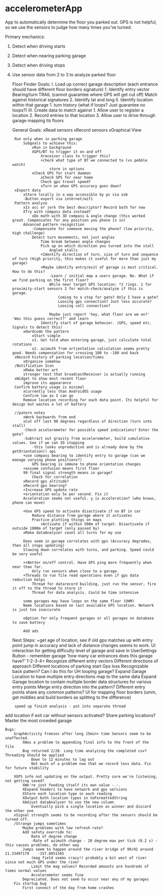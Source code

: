 accelerometerApp
================

App to automatically determine the floor you parked out. GPS is not helpful, so we use the sensors to judge how many times you've turned.

Primary mechanics:
1. Detect when driving starts
2. Detect when nearing parking garage
3. Detect when driving stops
4. Use sensor data from 2 to 3 to analyze parked floor 

	Floor Finder Goals:
		I. Load up correct garage description (each entrance should have different floor borders signature)
			1. Identify entry vector
				Bearing/turn TRAIL (cannot guarantee where GPS will get cut off)
				Match against historical signatures
			2. Identify lat and long
		II. Identify location within that garage
			1. turn history (what if loops? Just guarantee no loops?)
		III. Create data to match against
			1. Allow user to register a location
			2. Record entries to that location
			3. Allow user to drive through garage mapping its floors
		

    General Goals:
        xRead sensors
        xRecord sensors
        xGraphical View
        
        Run only when in parking garage
            Subgoals to achieve this:
                xRun in background
                XGPS/BT to trigger it on and off
                	Xreceiver class to trigger this?
                	+check what type of BT we connected to (vs pebble watch)
                		store in options
            	xCheck GPS for start daemon
            		xCheck GPS for near home
            		Check gps travel speed?
            		xTurn on when GPS accuracy goes down?
        xExport data
        	xStore locally in a way accessible by pc via usb
        	-Button export via internet/wifi
        Pattern analyze
            xIs acc or jerk the best descriptor? Record both for now
            XTry with compass data instead?
            	xDo math with 3D compass & angle change (this worked great. Compensates for any position you phone is in)
        	Advanced pattern recognition
        		-Compensate for someone moving the phone? (low priority, high challenge)
        		Detect turn movements, not just angles
        			Time break between angle changes
        			Pick up on which direction you turned into the stall
        				Angled stalls
    				+Identify direction of turn, size of turn and sequence of turn (High priority, this makes it useful for more than just my garage)
    				+Maybe identify entry/exit of garage is most critical. How to do this?
    					-Learn / initial map a users garage. No. What if we find parking on the first floor?
    					While near target GPS location: *2 rings. 1 for proximity-start sensors 2 for match-check/analyze if this is garage.
    						Coming to a stop for gate? Only I have a gate?
    						Loosing gps connection? Just less accurate?
    						Loosing cell connection?
    					
    					Maybe just report 'hey, what floor are we on?' 'Was this guess correct?' and learn
					Identify start of garage behavior. (GPS, speed etc. Signals to detect this)
	        xHardcode the pattern
	        	xStart simple
	        	x1. Get told when entering garage, just calculate total rotations 
	        	x2. azimuth from ortientation calculation seems pretty good. Needs compensation for crossing 180 to -180 and back
        xRecord history of parking location/times
        	xOrganize somehow
        /Notification Icon
        	xMake better art
        	stronger test that broadcastReceiver is actually running
        xWidget to show most recent floor
        	improve its appearance
        Confirm battery usage is minimal
        	xCurrently less than AndroidOS usage
        	Confirm low as I can go
        	Remove location recording for each data point. Its helpful for design but wastes a lot of battery
        	
    	//patern notes
    		xWork backwards from end
    		xCut off last 90 degrees regardless of direction (turn into stall)
    		-Check accelerometer for possible speed indications? Enter the gate?
    		-Subtract out gravity from accelerometer, build cumulative values. See if we can ID stopping
    			-this looks unproductive and is already done by the getOrientation() api
    		+use compass bearing to identify entry to garage (can we manage varying phone positions?)
    			GPS bearing is immune to phone orientation changes
    		+assume confusion means first floor
    		99 final signal strength means in garage?
    			Check for correlation
    		xRecord gps altitude? 
    		xRecord gps bearing?
    		+Increase GPS update rate
    		+orientation only 5x per second. Fix it
    		Acceleration seems not useful. y is acceleration? (who knows, phone can move)
        	
        	+Use GPS speed to activate disactivate if no BT in car 
        		Reduce distance from garage where it activates
        		Practice plotting things on maps
        			+Activate if within 500m of target. Disactivate if outside 1000m of target (only passed by)
        	xMake dataAnalyzer count all turns for my use
        	
        	Does seem in garage correlates with gps (Accuracy degrades, then all stops updating)
        	Slowing down correlates with turns, and parking. Speed could be very useful
        	
        	++Better on/off control. Have GPS ping more frequently when near than far. 
        		Only run sensors when close to a garage. 
    		+Threads to run file read operations even if gps data reduction helps
    			Thread for datarecord building, just run the sensor, fire it off to the thread to store it
    			Thread for data analysis. Could be time intensive
    		
    		some garages may have loops on the same floor (UHM)
    		Name locations based on last available GPS location. Network is just too inaccurate	
    			
			oOption for only frequent garages or all garages on database to save battery
			
			Add ads
			
	Next Steps:
		+get age of location, see if old gps matches up with entry point
			jump in accuracy and lack of distance changes seems to work.
		UI interaction for getting difficulty level of garage and save in UserSettings
			Button - remember garage
			'how many car entrances does this garage have?' 1-2-3-4+
		Recognize different entry vectors
			Different directions of approach
			Different locations of parking start
				Gps loss
				Recognizable back pattern? Can I do this for UH looping garage?
			Expand Garage Location to have multiple entry directions map to the same data
			Expand Garage location to contain multiple border data structures for various entry points
				Merge entry direction into the pattern? Different entry points share any common patterns?
		UI for mapping floor borders (umm, get middles and build borders as splitting to the difference)
		
		
		speed up finish analysis - put into separate thread
add location if exit car without sensors activated?
Share parking locations?
Master the most crowded garage
			
			 
			
  
	Bugs:
		GraphActivity freezes after long 15min+ time Sensors seem to be unaffected.
			XWas a problem to appending final info to the front of the file
			Bug returned 2/28. Long time analyzing the completed csv? Threading should be applied
				Down to 12 minutes to lag out
				Not much of a problem now that we record less data. Fix for future stability
			
		XGPS info not updating on the output. Pretty sure we're listening, not getting saved?
			XWe're just feeding itself its own value -_-. 
			XExpand headers to have network and gps versions
			XStore each location type in each reading
			XOutput both location types in toFormattedString
			XAdjust dataAnalyzer to use the new column
				Eventually pick a single location as winner and discard the other one
        xSignal strength seems to be recording after the sensors should be turned off.
    	/Strange jumps sometimes
    		Maybe problems with low refresh rate?
    		Add safety override to:
    			Rate of degree change
    			-Rate of azimuth change - 20 degree max per tick (0.2 s) -this causes problems, do other way
			Jumps seem to happen around the river bridge of 99/H1 around 21.33497179	-157.8951345
				(mag field seems crazy!) probably a bit west of river since not much GPS under the river
				Limit the mag values? Recorded amounts are hundreds of times normal values
				Accelerometer seems fine
			Depreciated. Does not seem to occur near any of my garages
		Fix startup bug
			First connect of the day from home crashes
			
			
        
        
